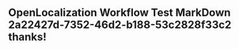 <properties
ms.topic="hero-topic"
ms.test1="hero-topic"
ms.test2="test"/>


## OpenLocalization Workflow Test MarkDown 2a22427d-7352-46d2-b188-53c2828f33c2 thanks!



<!--HONumber=Aug16_HO3-->


